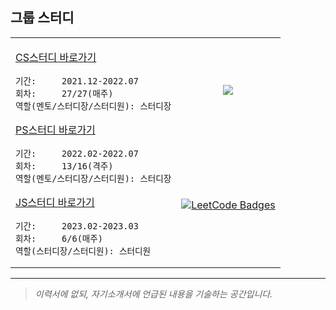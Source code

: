 ## 그룹 스터디

<table align="center">
<tr>
<td rowspan="2">
      
[CS스터디 바로가기](https://github.com/cs-study-org/cs-study)

```
기간:     2021.12-2022.07
회차:     27/27(매주)
역할(멘토/스터디장/스터디원): 스터디장
```
[PS스터디 바로가기](https://github.com/cs-study-org/algorithm-study)
```
기간:     2022.02-2022.07
회차:     13/16(격주)
역할(멘토/스터디장/스터디원): 스터디장
```
[JS스터디 바로가기](https://github.com/javascript-deep-dive-study-group/online/wiki)
```
기간:     2023.02-2023.03
회차:     6/6(매주)
역할(스터디장/스터디원): 스터디원
```
</td>
<td align="center">
   <a href="https://leetcode-badge.vercel.app/">
   <img src="https://img.shields.io/badge/dynamic/json?style=flat&labelColor=black&color=%23ffa116&label=Problem%20Solved%20Count&query=solved&url=https%3A%2F%2Fleetcode-badge.vercel.app%2Fapi%2Fusers%2Fyongki150&logo=leetcode&logoColor=yellow"/>  
   </a>  
</td>
</tr>
<tr>
<td>
  <a href="https://leetcode-badge-showcase.vercel.app/">
  <img src="https://leetcode-badge-showcase.vercel.app/api?username=yongki150&theme=dark" alt="LeetCode Badges"/>
  </a>
</td>
</tr>
</table>

***

> _이력서에 없되, 자기소개서에 언급된 내용을 기술하는 공간입니다._
